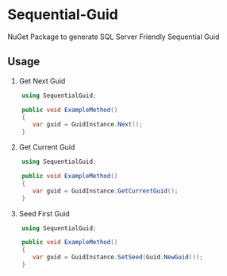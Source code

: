 # Sequential-Guid

NuGet Package to generate SQL Server Friendly Sequential Guid

## Usage

1. Get Next Guid

```csharp
    using SequentialGuid;

    public void ExampleMethod()
    {
       var guid = GuidInstance.Next();
    }
```

2. Get Current Guid

```csharp
    using SequentialGuid;

    public void ExampleMethod()
    {
       var guid = GuidInstance.GetCurrentGuid();
    }
```


3. Seed First Guid

```csharp
    using SequentialGuid;

    public void ExampleMethod()
    {
       var guid = GuidInstance.SetSeed(Guid.NewGuid());
    }
```
